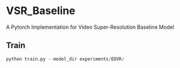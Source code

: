 # VSR_Baseline

A Pytorch Implementation for Video Super-Resolution Baseline Model

## Train

```python
python train.py --model_dir experiments/EDVR/
```